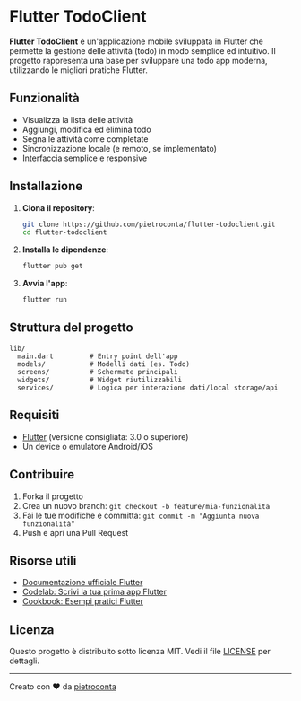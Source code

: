 # Flutter TodoClient

**Flutter TodoClient** è un'applicazione mobile sviluppata in Flutter che permette la gestione delle attività (todo) in modo semplice ed intuitivo. Il progetto rappresenta una base per sviluppare una todo app moderna, utilizzando le migliori pratiche Flutter.

## Funzionalità

- Visualizza la lista delle attività
- Aggiungi, modifica ed elimina todo
- Segna le attività come completate
- Sincronizzazione locale (e remoto, se implementato)
- Interfaccia semplice e responsive

## Installazione

1. **Clona il repository**:
   ```bash
   git clone https://github.com/pietroconta/flutter-todoclient.git
   cd flutter-todoclient
   ```

2. **Installa le dipendenze**:
   ```bash
   flutter pub get
   ```

3. **Avvia l'app**:
   ```bash
   flutter run
   ```

## Struttura del progetto

```
lib/
  main.dart         # Entry point dell'app
  models/           # Modelli dati (es. Todo)
  screens/          # Schermate principali
  widgets/          # Widget riutilizzabili
  services/         # Logica per interazione dati/local storage/api
```

## Requisiti

- [Flutter](https://docs.flutter.dev/get-started/install) (versione consigliata: 3.0 o superiore)
- Un device o emulatore Android/iOS

## Contribuire

1. Forka il progetto
2. Crea un nuovo branch: `git checkout -b feature/mia-funzionalita`
3. Fai le tue modifiche e committa: `git commit -m "Aggiunta nuova funzionalità"`
4. Push e apri una Pull Request

## Risorse utili

- [Documentazione ufficiale Flutter](https://docs.flutter.dev/)
- [Codelab: Scrivi la tua prima app Flutter](https://docs.flutter.dev/get-started/codelab)
- [Cookbook: Esempi pratici Flutter](https://docs.flutter.dev/cookbook)

## Licenza

Questo progetto è distribuito sotto licenza MIT. Vedi il file [LICENSE](LICENSE) per dettagli.

---

Creato con ❤️ da [pietroconta](https://github.com/pietroconta)
